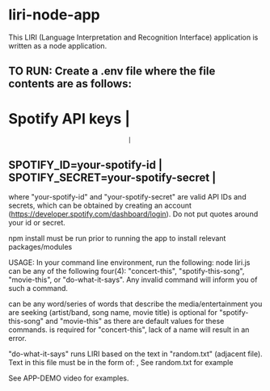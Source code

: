 # liri-node-app

This LIRI (Language Interpretation and Recognition Interface) application is written as a node application.

TO RUN:
Create a .env file where the file contents are as follows:
-------------------------------------
# Spotify API keys                   |
                                     |
SPOTIFY_ID=your-spotify-id           |
SPOTIFY_SECRET=your-spotify-secret   |
-------------------------------------
where "your-spotify-id" and "your-spotify-secret" are valid API IDs and secrets, which can be obtained by creating an account (https://developer.spotify.com/dashboard/login). Do not put quotes around your id or secret.

npm install must be run prior to running the app to install relevant packages/modules

USAGE:
In your command line environment, run the following: node liri.js <command> <name>
<command> can be any of the following four(4): "concert-this", "spotify-this-song", "movie-this", or "do-what-it-says".
  Any invalid command will inform you of such a command.
  
<name> can be any word/series of words that describe the media/entertainment you are seeking (artist/band, song name, movie title)
  <name> is optional for "spotify-this-song" and "movie-this" as there are default values for these commands.
  <name> is required for "concert-this", lack of a name will result in an error.
    
"do-what-it-says" runs LIRI based on the text in "random.txt" (adjacent file). Text in this file must be in the form of:
<command>,<name>
  See random.txt for example
  
See APP-DEMO video for examples.
